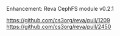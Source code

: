 Enhancement: Reva CephFS module v0.2.1

https://github.com/cs3org/reva/pull/1209
https://github.com/cs3org/reva/pull/2450